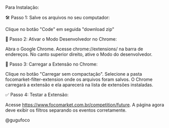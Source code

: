 Para Instalação:

🛠 Passo 1: Salve os arquivos no seu computador:

Clique no botão "Code" em seguida "download zip"

🔧 Passo 2: Ativar o Modo Desenvolvedor no Chrome:

Abra o Google Chrome.
Acesse chrome://extensions/ na barra de endereços.
No canto superior direito, ative o Modo do desenvolvedor.

📂 Passo 3: Carregar a Extensão no Chrome:

Clique no botão "Carregar sem compactação".
Selecione a pasta focomarket-filter-extension onde os arquivos foram salvos.
O Chrome carregará a extensão e ela aparecerá na lista de extensões instaladas.

✅ Passo 4: Testar a Extensão:

Acesse https://www.focomarket.com.br/competition/future.
A página agora deve exibir os filtros separando os eventos corretamente.


@gugufoco
